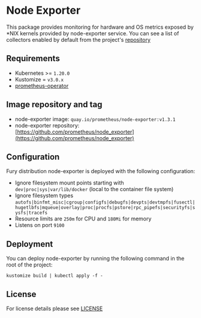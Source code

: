 # Node Exporter

This package provides monitoring for hardware and OS metrics exposed by \*NIX
kernels provided by node-exporter service. You can see a list of collectors
enabled by default from the project's
[repository](https://github.com/prometheus/node_exporter#collectors)


## Requirements

- Kubernetes >= `1.20.0`
- Kustomize = `v3.0.x`
- [prometheus-operator](../prometheus-operator)


## Image repository and tag

* node-exporter image: `quay.io/prometheus/node-exporter:v1.3.1`
* node-exporter repository: [https://github.com/prometheus/node_exporter](https://github.com/prometheus/node_exporter)


## Configuration

Fury distribution node-exporter is deployed with the following configuration:
- Ignore filesystem mount points starting with `dev|proc|sys|var/lib/docker` (local to the container file system)
- Ignore filesystem types `autofs|binfmt_misc|cgroup|configfs|debugfs|devpts|devtmpfs|fusectl|hugetlbfs|mqueue|overlay|proc|procfs|pstore|rpc_pipefs|securityfs|sysfs|tracefs`
- Resource limits are `250m` for CPU and `180Mi` for memory
- Listens on port `9100`


## Deployment

You can deploy node-exporter by running the following command in the root of the project:

```shell
kustomize build | kubectl apply -f -
```


## License

For license details please see [LICENSE](../../LICENSE)
